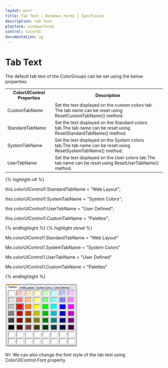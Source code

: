 ```yaml
---
layout: post
title: Tab Text | Windows Forms | Syncfusion
description: tab text
platform: windowsforms
control: ColorUI 
documentation: ug
---
```

# Tab Text

The default tab text of the ColorGroups can be set using the below properties.


<table>
<tr>
<th>
ColorUIControl Properties</th><th>
Description</th></tr>
<tr>
<td>
CustomTabName</td><td>
Set the text displayed on the custom colors tab. The tab name can be reset using ResetCustomTabName() method.</td></tr>
<tr>
<td>
StandardTabName</td><td>
Set the text displayed on the Standard colors tab.The tab name can be reset using ResetStandardTabName() method.</td></tr>
<tr>
<td>
SystemTabName</td><td>
Set the text displayed on the System colors tab.The tab name can be reset using ResetSystemTabName() method.</td></tr>
<tr>
<td>
UserTabName</td><td>
Set the text displayed on the User colors tab.The tab name can be reset using ResetUserTabName() method.</td></tr>
</table>



{% highlight c# %}


this.colorUIControl1.StandardTabName = "Web Layout";

this.colorUIControl1.SystemTabName = "System Colors";

this.colorUIControl1.UserTabName = "User Defined";

this.colorUIControl1.CustomTabName = "Palettes";


{% endhighlight  %}
{% highlight vbnet %}




Me.colorUIControl1.StandardTabName = "Web Layout"

Me.colorUIControl1.SystemTabName = "System Colors"

Me.colorUIControl1.UserTabName = "User Defined"

Me.colorUIControl1.CustomTabName = "Palettes"

{% endhighlight  %}

![](ColorUI_images/Overview_img234.jpeg)



N> We can also change the font style of the tab text using ColorUIControl.Font property.
